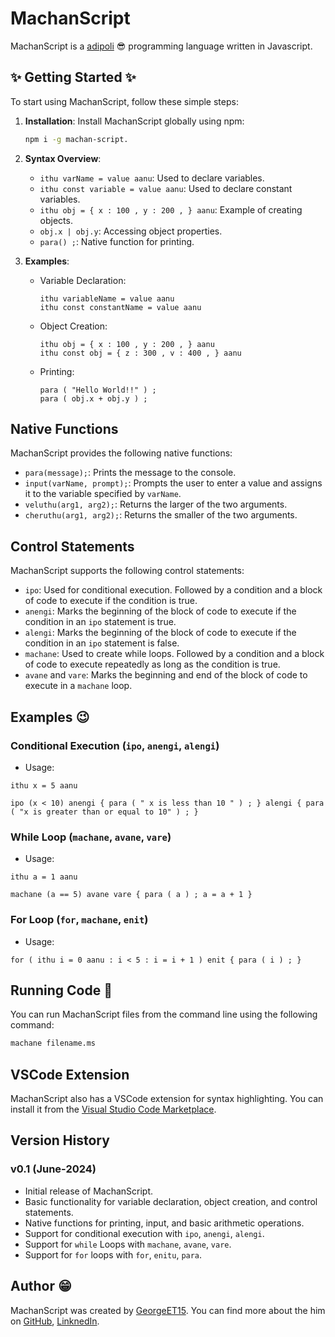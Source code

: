 # MachanScript

MachanScript is a [adipoli](https://www.akshharam.com/blog-detail/malayalam-slang-words-every-indian-must-know#:~:text=Adipoli,which%20is%20superb%20or%20fascinating.) 😎 programming language written in Javascript.

## ✨ Getting Started ✨

To start using MachanScript, follow these simple steps:

1. **Installation**: Install MachanScript globally using npm:

   ```sh
   npm i -g machan-script.
   ```

2. **Syntax Overview**:

   - `ithu varName = value aanu`: Used to declare variables.
   - `ithu const variable = value aanu`: Used to declare constant variables.
   - `ithu obj = { x : 100 , y : 200 , } aanu`: Example of creating objects.
   - `obj.x | obj.y`: Accessing object properties.
   - `para() ;`: Native function for printing.

3. **Examples**:

   - Variable Declaration:

     ```machan
     ithu variableName = value aanu
     ithu const constantName = value aanu
     ```

   - Object Creation:

     ```machan
     ithu obj = { x : 100 , y : 200 , } aanu
     ithu const obj = { z : 300 , v : 400 , } aanu
     ```

   - Printing:
     ```machan
     para ( "Hello World!!" ) ;
     para ( obj.x + obj.y ) ;
     ```

## Native Functions

MachanScript provides the following native functions:

- `para(message);`: Prints the message to the console.
- `input(varName, prompt);`: Prompts the user to enter a value and assigns it to the variable specified by `varName`.
- `veluthu(arg1, arg2);`: Returns the larger of the two arguments.
- `cheruthu(arg1, arg2);`: Returns the smaller of the two arguments.

## Control Statements

MachanScript supports the following control statements:

- `ipo`: Used for conditional execution. Followed by a condition and a block of code to execute if the condition is true.
- `anengi`: Marks the beginning of the block of code to execute if the condition in an `ipo` statement is true.
- `alengi`: Marks the beginning of the block of code to execute if the condition in an `ipo` statement is false.
- `machane`: Used to create while loops. Followed by a condition and a block of code to execute repeatedly as long as the condition is true.
- `avane` and `vare`: Marks the beginning and end of the block of code to execute in a `machane` loop.

## Examples 😉

### Conditional Execution (`ipo`, `anengi`, `alengi`)

- Usage:

```machan
ithu x = 5 aanu

ipo (x < 10) anengi { para ( " x is less than 10 " ) ; } alengi { para ( "x is greater than or equal to 10" ) ; }
```

### While Loop (`machane`, `avane`, `vare`)

- Usage:

```machan
ithu a = 1 aanu

machane (a == 5) avane vare { para ( a ) ; a = a + 1 }
```

### For Loop (`for`, `machane`, `enit`)

- Usage:

```machan
for ( ithu i = 0 aanu : i < 5 : i = i + 1 ) enit { para ( i ) ; }
```

## Running Code 🚀

You can run MachanScript files from the command line using the following command:

```sh
machane filename.ms
```

## VSCode Extension

MachanScript also has a VSCode extension for syntax highlighting. You can install it from the [Visual Studio Code Marketplace](https://marketplace.visualstudio.com/items?itemName=georgeet15.machan-script).

## Version History

### v0.1 (June-2024)

- Initial release of MachanScript.
- Basic functionality for variable declaration, object creation, and control statements.
- Native functions for printing, input, and basic arithmetic operations.
- Support for conditional execution with `ipo`, `anengi`, `alengi`.
- Support for `while` Loops with `machane`, `avane`, `vare`.
- Support for `for` loops with `for`, `enitu`, `para`.

## Author 😁

MachanScript was created by [GeorgeET15](https://github.com/GeorgeET15). You can find more about the him on [GitHub](https://github.com/GeorgeET15), [LinknedIn](https://www.linkedin.com/in/george-emmanuel-thomas-518060202/).
